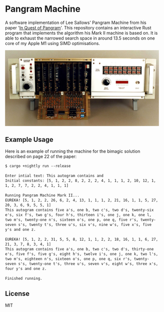 # Pangram Machine

A software implementation of Lee Sallows' Pangram Machine from his paper
'[In Quest of Pangram](https://www.leesallows.com/files/In%20Quest%20of%20a%20Pangram1.pdf)'.
This repository contains an interactive Rust program that implements the
algorithm his Mark II machine is based on. It is able to exhaust the narrowed
search space in around 13.5 seconds on one core of my Apple M1 using SIMD
optimisations.

![Pangram Machine](machine.jpg)

## Example Usage

Here is an example of running the machine for the bimagic solution described on
page 22 of the paper:

```
$ cargo +nightly run --release

Enter intial text: This autogram contains and
Initial constants: [5, 1, 2, 2, 8, 2, 2, 2, 4, 1, 1, 1, 2, 10, 12, 1, 1, 2, 7, 7, 2, 2, 4, 1, 1, 1]

Running Pangram Machine Mark II...
EUREKA! [5, 1, 2, 2, 26, 6, 2, 4, 13, 1, 1, 1, 2, 21, 16, 1, 1, 5, 27, 20, 3, 6, 9, 5, 5, 1]
This autogram contains five a's, one b, two c's, two d's, twenty-six e's, six f's, two g's, four h's, thirteen i's, one j, one k, one l, two m's, twenty-one n's, sixteen o's, one p, one q, five r's, twenty-seven s's, twenty t's, three u's, six v's, nine w's, five x's, five y's and one z.

EUREKA! [5, 1, 2, 2, 31, 5, 5, 8, 12, 1, 1, 2, 2, 18, 16, 1, 1, 6, 27, 21, 3, 7, 8, 3, 4, 1]
This autogram contains five a's, one b, two c's, two d's, thirty-one e's, five f's, five g's, eight h's, twelve i's, one j, one k, two l's, two m's, eighteen n's, sixteen o's, one p, one q, six r's, twenty-seven s's, twenty-one t's, three u's, seven v's, eight w's, three x's, four y's and one z.

Finished running.
```

## License

MIT
